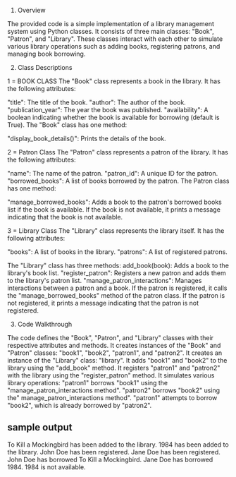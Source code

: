 1. Overview

The provided code is a simple implementation of a library management system using Python classes. It consists of three main classes: "Book", "Patron", and "Library". These classes interact with each other to simulate various library operations such as adding books, registering patrons, and managing book borrowing.


2. Class Descriptions

1 = BOOK CLASS
The "Book" class represents a book in the library. It has the following attributes:

"title": The title of the book.
"author": The author of the book.
"publication_year": The year the book was published.
"availability": A boolean indicating whether the book is available for borrowing (default is True).
The "Book" class has one method:

"display_book_details()": Prints the details of the book.
        
        
2 = Patron Class
The "Patron" class represents a patron of the library. It has the following attributes:

"name": The name of the patron.
"patron_id": A unique ID for the patron.
"borrowed_books": A list of books borrowed by the patron.
The Patron class has one method:

"manage_borrowed_books": Adds a book to the patron's borrowed books list if the book is available. If the book is not available, it prints a message indicating that the book is not available.


3 = Library Class
The "Library" class represents the library itself. It has the following attributes:

"books": A list of books in the library.
"patrons": A list of registered patrons.

The "Library" class has three methods:
 add_book(book): Adds a book to the library's book list.
 "register_patron": Registers a new patron and adds them to the library's patron list.
 "manage_patron_interactions": Manages interactions between a patron and a book. If the patron is registered, it calls the "manage_borrowed_books" method of the patron class. If the patron is not registered, it prints a message indicating that the patron is not registered.


3. Code Walkthrough

The code defines the "Book", "Patron", and "Library" classes with their respective attributes and methods.
It creates instances of the "Book" and "Patron" classes: "book1", "book2", "patron1", and "patron2".
It creates an instance of the "Library" class: "library".
It adds "book1" and "book2" to the library using the "add_book" method.
It registers "patron1" and "patron2" with the library using the "register_patron" method.
It simulates various library operations:
  "patron1" borrows "book1" using the "manage_patron_interactions method".
  "patron2" borrows "book2" using the" manage_patron_interactions method".
  "patron1" attempts to borrow "book2", which is already borrowed by "patron2".


## sample output
To Kill a Mockingbird has been added to the library.
1984 has been added to the library.
John Doe has been registered.
Jane Doe has been registered.
John Doe has borrowed To Kill a Mockingbird.
Jane Doe has borrowed 1984.
1984 is not available.
